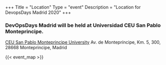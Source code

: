 +++
Title = "Location"
Type = "event"
Description = "Location for DevopsDays Madrid 2020"
+++

### DevOpsDays Madrid will be held at Universidad CEU San Pablo Monteprincipe.

[CEU San Pablo Monteprincipe University](https://www.uspceu.com/)
Av. de Montepríncipe, Km. 5, 300, 28668 Monteprincipe, Madrid

{{< event_map >}}

<br/>
<br/>
